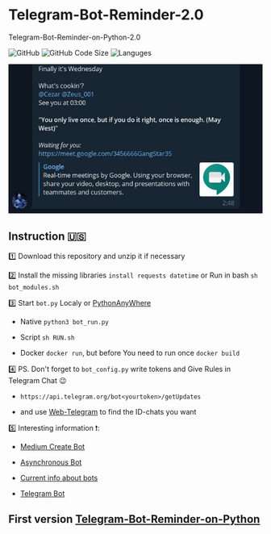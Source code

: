 # Telegram-Bot-Reminder-2.0
Telegram-Bot-Reminder-on-Python-2.0


![GitHub](https://img.shields.io/github/license/IRONKAGE/Telegram-Bot-Reminder-2.0?style=plastic) ![GitHub Code Size](https://img.shields.io/github/languages/code-size/IRONKAGE/Telegram-Bot-Reminder-2.0?style=plastic) ![Languges](https://img.shields.io/github/languages/count/IRONKAGE/Telegram-Bot-Reminder-2.0?style=plastic)

![BotInAction](https://github.com/IRONKAGE/Telegram-Bot-Reminder-2.0/blob/master/BotInAction.jpg)

## Instruction :us:

1️⃣ Download this repository and unzip it if necessary

2️⃣ Install the missing libraries `install requests datetime` or Run in bash `sh bot_modules.sh`

3️⃣ Start `bot.py` Localy or [PythonAnyWhere](pythonanywhere.com)

- Native `python3 bot_run.py`

- Script `sh RUN.sh`

- Docker `docker run`, but before You need to run once `docker build`

4️⃣ PS. Don't forget to `bot_сonfig.py` write tokens and Give Rules in Telegram Chat 😉

- `https://api.telegram.org/bot<yourtoken>/getUpdates`

- and use [Web-Telegram](https://web.telegram.org/#/im) to find the ID-chats you want

5️⃣ Interesting information ❗:

- [Medium Create Bot](https://medium.com/@ManHay_Hong/how-to-create-a-telegram-bot-and-send-messages-with-python-4cf314d9fa3e)

- [Asynchronous Bot](https://surik00.gitbooks.io/aiogram-lessons/content/)

- [Current info about bots](https://github.com/python-telegram-bot)

- [Telegram Bot](https://tlgrm.ru/docs/bots)

## First version [Telegram-Bot-Reminder-on-Python](https://github.com/IRONKAGE/Telegram-Bot-Reminder-on-Python)
